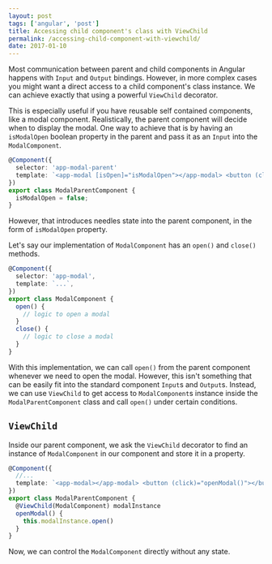 ```yaml
---
layout: post
tags: ['angular', 'post']
title: Accessing child component's class with ViewChild
permalink: /accessing-child-component-with-viewchild/
date: 2017-01-10
---
```


Most communication between parent and child components in Angular happens with `Input` and `Output` bindings. However, in more complex cases you might want a direct access to a child component's class instance.
We can achieve exactly that using a powerful `ViewChild` decorator.

This is especially useful if you have reusable self contained components, like a modal component. Realistically, the parent component will decide when to display the modal.
One way to achieve that is by having an `isModalOpen` boolean property in the parent and pass it as an `Input` into the `ModalComponent`.

```ts
@Component({
  selector: 'app-modal-parent'
  template: `<app-modal [isOpen]="isModalOpen"></app-modal> <button (click)="isModalOpen = true">Open the modal</button>`
})
export class ModalParentComponent {
  isModalOpen = false;
}
```

However, that introduces needles state into the parent component, in the form of `isModalOpen` property.

Let's say our implementation of `ModalComponent` has an `open()` and `close()` methods.

```ts
@Component({
  selector: 'app-modal',
  template: `...`,
})
export class ModalComponent {
  open() {
    // logic to open a modal
  }
  close() {
    // logic to close a modal
  }
}
```

With this implementation, we can call `open()` from the parent component whenever we need to open the modal. However, this isn't something that can be easily fit into the standard component `Input`s and `Output`s.
Instead, we can use `ViewChild` to get access to `ModalComponent`s instance inside the `ModalParentComponent` class and call `open()` under certain conditions.

## `ViewChild`

Inside our parent component, we ask the `ViewChild` decorator to find an instance of `ModalComponent` in our component and store it in a property.

```ts
@Component({
  //...
  template: `<app-modal></app-modal> <button (click)="openModal()"></button>`,
})
export class ModalParentComponent {
  @ViewChild(ModalComponent) modalInstance
  openModal() {
    this.modalInstance.open()
  }
}
```

Now, we can control the `ModalComponent` directly without any state.

